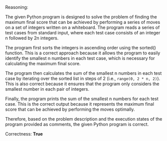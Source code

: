 Reasoning:

The given Python program is designed to solve the problem of finding the maximum final score that can be achieved by performing a series of moves on a set of integers written on a whiteboard. The program reads a series of test cases from standard input, where each test case consists of an integer n followed by 2n integers.

The program first sorts the integers in ascending order using the sorted() function. This is a correct approach because it allows the program to easily identify the smallest n numbers in each test case, which is necessary for calculating the maximum final score.

The program then calculates the sum of the smallest n numbers in each test case by iterating over the sorted list in steps of 2 (i.e., `range(0, 2 * n, 2)`). This is also correct because it ensures that the program only considers the smallest number in each pair of integers.

Finally, the program prints the sum of the smallest n numbers for each test case. This is the correct output because it represents the maximum final score that can be achieved by performing the moves optimally.

Therefore, based on the problem description and the execution states of the program provided as comments, the given Python program is correct.

Correctness: **True**